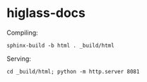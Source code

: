 # higlass-docs

Compiling:

```
sphinx-build -b html . _build/html
```
  
Serving:

```
cd _build/html; python -m http.server 8081
```
